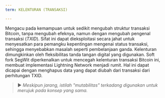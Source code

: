 ```yaml
---
term: KELENTURAN (TRANSAKSI)

---
```

Mengacu pada kemampuan untuk sedikit mengubah struktur transaksi Bitcoin, tanpa mengubah efeknya, namun dengan mengubah pengenal transaksi (*TXID*). Sifat ini dapat dieksploitasi secara jahat untuk menyesatkan para pemangku kepentingan mengenai status transaksi, sehingga menyebabkan masalah seperti pembelanjaan ganda. Kelenturan dimungkinkan oleh fleksibilitas tanda tangan digital yang digunakan. Soft fork SegWit diperkenalkan untuk mencegah kelenturan transaksi Bitcoin ini, membuat implementasi Lightning Network menjadi rumit. Hal ini dapat dicapai dengan menghapus data yang dapat diubah dari transaksi dari perhitungan TXID.

> ► *Meskipun jarang, istilah "mutabilitas" terkadang digunakan untuk merujuk pada konsep yang sama.*